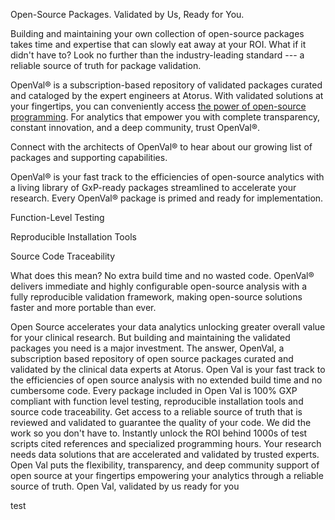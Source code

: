 Open-Source Packages. Validated by Us, Ready for You.

Building and maintaining your own collection of open-source packages takes time and expertise that can slowly eat away at your ROI. What if it didn't have to? Look no further than the industry-leading standard --- a reliable source of truth for package validation.

OpenVal® is a subscription-based repository of validated packages curated and cataloged by the expert engineers at Atorus. With validated solutions at your fingertips, you can conveniently access [the power of open-source programming](https://www.atorusresearch.com/r-programming-for-clinical-trial-analytics/). For analytics that empower you with complete transparency, constant innovation, and a deep community, trust OpenVal®.

Connect with the architects of OpenVal® to hear about our growing list of packages and supporting capabilities.

OpenVal® is your fast track to the efficiencies of open-source analytics with a living library of GxP-ready packages streamlined to accelerate your research. Every OpenVal® package is primed and ready for implementation.

Function-Level Testing

Reproducible Installation Tools

Source Code Traceability

What does this mean? No extra build time and no wasted code. OpenVal® delivers immediate and highly configurable open-source analysis with a fully reproducible validation framework, making open-source solutions faster and more portable than ever.

Open Source accelerates your data analytics unlocking greater overall value for your clinical research. But building and maintaining the validated packages you need is a major investment. The answer, OpenVal, a subscription based repository of open source packages curated and validated by the clinical data experts at Atorus. Open Val is your fast track to the efficiencies of open source analysis with no extended build time and no cumbersome code. Every package included in Open Val is 100% GXP compliant with function level testing, reproducible installation tools and source code traceability. Get access to a reliable source of truth that is reviewed and validated to guarantee the quality of your code. We did the work so you don't have to. Instantly unlock the ROI behind 1000s of test scripts cited references and specialized programming hours. Your research needs data solutions that are accelerated and validated by trusted experts. Open Val puts the flexibility, transparency, and deep community support of open source at your fingertips empowering your analytics through a reliable source of truth. Open Val, validated by us ready for you


test
